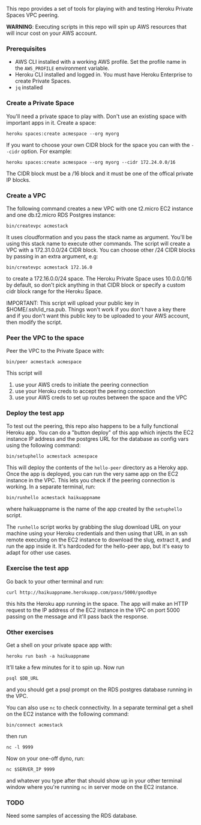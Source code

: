 This repo provides a set of tools for playing with and testing Heroku Private Spaces VPC peering.

**WARNING**: Executing scripts in this repo will spin up AWS resources that will incur cost on your AWS account.

### Prerequisites

* AWS CLI installed with a working AWS profile. Set the profile name in the `AWS_PROFILE` environment variable.
* Heroku CLI installed and logged in. You must have Heroku Enterprise to create Private Spaces.
* `jq` installed

### Create a Private Space

You'll need a private space to play with. Don't use an existing space with important apps in it. Create a space:

	heroku spaces:create acmespace --org myorg

If you want to choose your own CIDR block for the space you can with the `--cidr` option. For example:

    heroku spaces:create acmespace --org myorg --cidr 172.24.0.0/16

The CIDR block must be a /16 block and it must be one of the offical private IP blocks.


### Create a VPC

The following command creates a new VPC with one t2.micro EC2 instance and one db.t2.micro 
RDS Postgres instance:

    bin/createvpc acmestack 

It uses cloudformation and you pass the stack name as argument. You'll be using this stack name to execute other commands. The script will create a VPC with a 172.31.0.0/24 CIDR block. You can choose other /24 CIDR blocks by passing in an extra argument, e.g:

    bin/createvpc acmestack 172.16.0

to create a 172.16.0.0/24 space. The Heroku Private Space uses 10.0.0.0/16 by default, so don't pick anything in that CIDR block or specify a custom cidr block range for the Heroku Space.

IMPORTANT: This script will upload your public key in $HOME/.ssh/id_rsa.pub. Things won't work if you don't have a key there and if you don't want this public key to be uploaded to your AWS account, then modify the script.

### Peer the VPC to the space

Peer the VPC to the Private Space with:

    bin/peer acmestack acmespace

This script will

1. use your AWS creds to initiate the peering connection
2. use your Heroku creds to accept the peering connection
3. use your AWS creds to set up routes between the space and the VPC

### Deploy the test app

To test out the peering, this repo also happens to be a fully functional Heroku app. You can do a "button deploy" of this app which injects the EC2 instance IP address and the postgres URL for the database as config vars using the following command:

    bin/setuphello acmestack acmespace

This will deploy the contents of the `hello-peer` directory as a Heroky app. Once the app is deployed, you can run the very same app on the EC2 instance in the VPC. This lets you check if the peering connection is working. In a separate terminal, run:

    bin/runhello acmestack haikuappname

where haikuappname is the name of the app created by the `setuphello` script.

The `runhello` script works by grabbing the slug download URL on your machine using your Heroku credentials and then using that URL in an ssh remote executing on the EC2 instance to download the slug, extract it, and run the app inside it. It's hardcoded for the hello-peer app, but it's easy to adapt for other use cases.

### Exercise the test app

Go back to your other terminal and run:

	curl http://haikuappname.herokuapp.com/pass/5000/goodbye

this hits the Heroku app running in the space. The app will make an HTTP request to the IP address of the EC2 instance in the VPC on port 5000 passing on the message and it'll pass back the response.

### Other exercises

Get a shell on your private space app with:

    heroku run bash -a haikuappname

It'll take a few minutes for it to spin up. Now run

    psql $DB_URL

and you should get a psql prompt on the RDS postgres database running in the VPC.

You can also use `nc` to check connectivity. In a separate terminal get a shell on the EC2 instance with the following command:

    bin/connect acmestack

then run

    nc -l 9999

Now on your one-off dyno, run:

    nc $SERVER_IP 9999

and whatever you type after that should show up in your other terminal window where you're running `nc` in server mode on the EC2 instance.

### TODO

Need some samples of accessing the RDS database.
